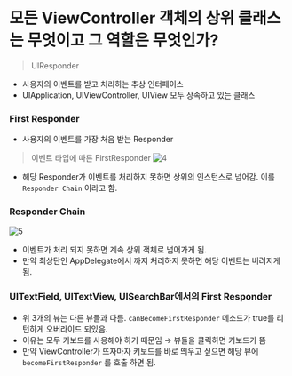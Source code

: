# 모든 ViewController 객체의 상위 클래스는 무엇이고 그 역할은 무엇인가?

> UIResponder

- 사용자의 이벤트를 받고 처리하는 추상 인터페이스
- UIApplication, UIViewController, UIView 모두 상속하고 있는 클래스

### First Responder

- 사용자의 이벤트를 가장 처음 받는 Responder

> 이벤트 타입에 따른 FirstResponder
![4](https://user-images.githubusercontent.com/35272802/125194273-753a0400-e28b-11eb-9917-f6a322ad872d.jpeg)


- 해당 Responder가 이벤트를 처리하지 못하면 상위의 인스턴스로 넘어감. 이를 `Responder Chain` 이라고 함.

### Responder Chain
![5](https://user-images.githubusercontent.com/35272802/125194298-97338680-e28b-11eb-8168-28b6597982cc.png)


- 이벤트가 처리 되지 못하면 계속 상위 객체로 넘어가게 됨.
- 만약 최상단인 AppDelegate에서 까지 처리하지 못하면 해당 이벤트는 버려지게 됨.

### UITextField, UITextView, UISearchBar에서의 First Responder

- 위 3개의 뷰는 다른 뷰들과 다름. `canBecomeFirstResponder` 메소드가 true를 리턴하게 오버라이드 되있음.
- 이유는 모두 키보드를 사용해야 하기 때문임 → 뷰들을 클릭하면 키보드가 뜸
- 만약 ViewController가 뜨자마자 키보드를 바로 띄우고 싶으면 해당 뷰에 `becomeFirstResponder` 를 호출 하면 됨.
